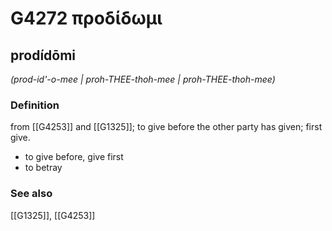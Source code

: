 # G4272 προδίδωμι

## prodídōmi

_(prod-id'-o-mee | proh-THEE-thoh-mee | proh-THEE-thoh-mee)_

### Definition

from [[G4253]] and [[G1325]]; to give before the other party has given; first give.

- to give before, give first
- to betray

### See also

[[G1325]], [[G4253]]

